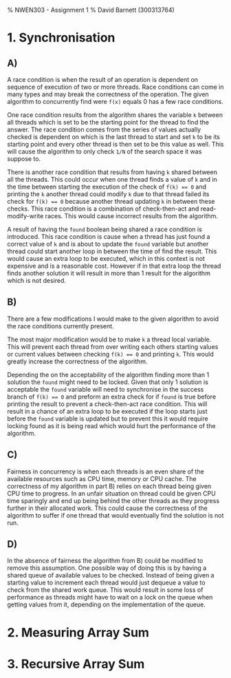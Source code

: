 % NWEN303 - Assignment 1
% David Barnett (300313764)

# 1. Synchronisation 
<!--
K and finished are global / shared variables
-->

## A)
<!--
race condition
where the output is dependent on the sequence or timing of other uncontrollable events
- race:
    k is overwritten by each thread
    a loop may start while found is being assigned
    multiple threads could find a result at the same time

Types:
- check-then-act
- read-modify-write
-->

A race condition is when the result of an operation is dependent on 
sequence of execution of two or more threads. Race conditions can come in many types
and may break the correctness of the operation. The given algorithm to concurrently 
find were `f(x)` equals 0 has a few race conditions.

One race condition results from the algorithm shares the variable `k` between all threads
which is set to be the starting point for the thread to find the answer. The race condition
comes from the series of values actually checked is dependent on which is the last thread
to start and set `k` to be its starting point and every other thread is then set to be this
value as well. This will cause the algorithm to only check `1/N` of the search space it was
suppose to. 

There is another race condition that results from having `k` shared between all the threads.
This could occur when one thread finds a value of `k` and in the time between starting the
execution of the check of `f(k) == 0` and printing the `k` another thread could modify
`k` due to that thread failed its check for `f(k) == 0` because another thread updating
`k` in between these checks. This race condition is a combination of check-then-act and 
read-modify-write races. This would cause incorrect results from the algorithm.

A result of having the `found` boolean being shared a race condition is introduced.
This race condition is cause when a thread has  just found a correct value of `k` and
is about to update the `found` variable but another thread could start another loop
in between the time of find the result. This would cause an extra loop to be executed,
which in this context is not expensive and is a reasonable cost. However if in that extra
loop the thread finds another solution it will result in more than 1 result for the algorithm
which is not desired. 

## B)
<!--
modify to avoid reace condition,
correct without race nor deadlocks 

-   make k to be a thread local variable
-->

There are a few modifications I would make to the given algorithm to avoid the race
conditions currently present. 

The most major modification would be to make `k` a thread local variable.
This will prevent each thread from over writing each others starting values or current values
between checking `f(k) == 0` and printing `k`. 
This would greatly increase the correctness of the algorithm. 

Depending the on the acceptability of the algorithm finding more than 1 solution the `found` 
might need to be locked. Given that only 1 solution is acceptable the `found` variable will
need to synchronise in the success branch of `f(k) == 0` and preform an extra check for if
`found` is true before printing the result to prevent a check-then-act race condition.
This will result in a chance of an extra loop to be executed if the loop starts just before the
`found` variable is updated but to prevent this it would require locking found as it is being
read which would hurt the performance of the algorithm. 

## C)
<!--
fairness, how does B) depend on fairness assumption
- same amount of process time
- fair share of processing time between threads
- pusdeo stravation
-->

Fairness in concurrency is when each threads is an even share
of the available resources such as CPU time, memory or CPU cache.
The correctness of my algorithm in part B) relies on each thread being
given CPU time to progress. In an unfair situation on thread could
be given CPU time sparingly and end up being behind the other threads
as they progress further in their allocated work. This could cause the
correctness of the algorithm to suffer if one thread that would eventually
find the solution is not run.

## D)
<!--
how could algorithm from B) could be modified to work
with absence of fairness. How does it impact performace
-->

In the absence of fairness the algorithm from B) could be modified to remove this
assumption. One possible way of doing this is by having a shared queue of available
values to be checked. Instead of being given a starting value to increment each thread
would just dequeue a value to check from the shared work queue. This would result in 
some loss of performance as threads might have to wait on a lock on the queue when getting
values from it, depending on the implementation of the queue.

# 2. Measuring Array Sum

# 3. Recursive Array Sum
<!--
Extra: thread pool, executor service
-->
